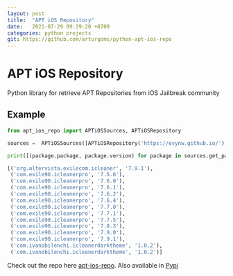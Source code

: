 ```yaml
---
layout: post
title:  "APT iOS Repository"
date:   2021-07-29 09:29:20 +0700
categories: python projects
git: https://github.com/arturgoms/python-apt-ios-repo
---
```


# APT iOS Repository

Python library for retrieve APT Repositories from iOS Jailbreak community

## Example

```python
from apt_ios_repo import APTiOSSources, APTiOSRepository

sources =  APTiOSSources([APTiOSRepository('https://evynw.github.io/'),APTiOSRepository('https://repo.twickd.com/'),APTiOSRepository('https://repo.packix.com/'),APTiOSRepository('http://apt.thebigboss.org/repofiles/cydia/'),APTiOSRepository('http://junesiphone.com/supersecret/'),APTiOSRepository('https://www.yourepo.com/'),APTiOSRepository('https://ryleyangus.com/repo/'),APTiOSRepository('https://sparkdev.me'),APTiOSRepository('https://repo.cpdigitaldarkroom.com/'),APTiOSRepository('https://cokepokes.github.io/'),APTiOSRepository('http://rpetri.ch/repo/'),APTiOSRepository('http://beta.unlimapps.com/'),APTiOSRepository('https://creaturecoding.com/repo/'),APTiOSRepository('http://xnu.science/repo/'),APTiOSRepository('https://cydia.angelxwind.net/'),APTiOSRepository('https://julioverne.github.io/'),APTiOSRepository('https://repo.dynastic.co/')])

print([(package.package, package.version) for package in sources.get_packages_by_author('Ivano Bilenchi')])

[('org.altervista.exilecom.icleaner', '7.9.1'), 
 ('com.exile90.icleanerpro', '7.5.6'), 
 ('com.exile90.icleanerpro', '7.6.0'), 
 ('com.exile90.icleanerpro', '7.6.1'), 
 ('com.exile90.icleanerpro', '7.6.2'), 
 ('com.exile90.icleanerpro', '7.6.4'), 
 ('com.exile90.icleanerpro', '7.7.0'), 
 ('com.exile90.icleanerpro', '7.7.1'), 
 ('com.exile90.icleanerpro', '7.7.5'), 
 ('com.exile90.icleanerpro', '7.8.3'), 
 ('com.exile90.icleanerpro', '7.9.0'),
 ('com.exile90.icleanerpro', '7.9.1'), 
 ('com.ivanobilenchi.icleanerdarktheme', '1.0.2'), 
 ('com.ivanobilenchi.icleanerdarktheme', '1.0.2')]

```
Check out the repo here [apt-ios-repo][apt-ios-repo].
Also available in [Pypi](https://pypi.org/project/apt-ios-repo/)

[apt-ios-repo]: https://github.com/arturgoms/python-apt-ios-repo
